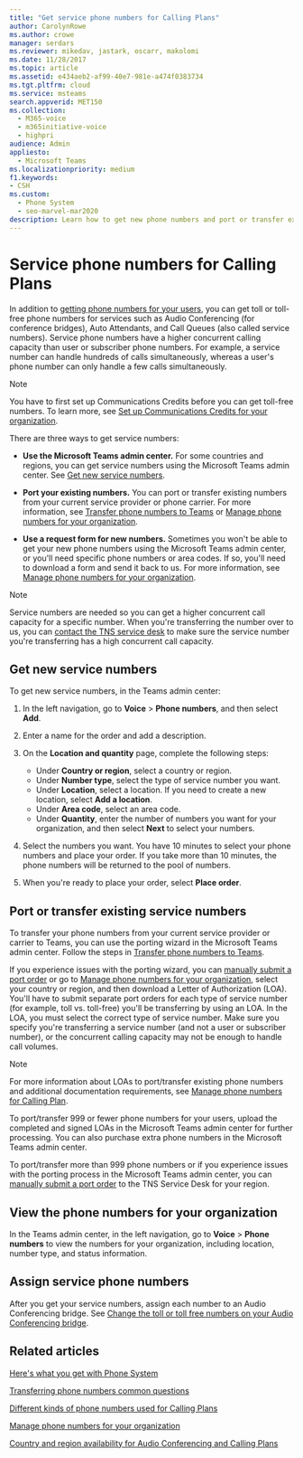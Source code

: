 ```yaml
---
title: "Get service phone numbers for Calling Plans"
author: CarolynRowe
ms.author: crowe
manager: serdars
ms.reviewer: mikedav, jastark, oscarr, makolomi
ms.date: 11/28/2017
ms.topic: article
ms.assetid: e434aeb2-af99-40e7-981e-a474f0383734
ms.tgt.pltfrm: cloud
ms.service: msteams
search.appverid: MET150
ms.collection: 
  - M365-voice
  - m365initiative-voice
  - highpri
audience: Admin
appliesto: 
  - Microsoft Teams
ms.localizationpriority: medium
f1.keywords:
- CSH
ms.custom: 
  - Phone System
  - seo-marvel-mar2020
description: Learn how to get new phone numbers and port or transfer existing numbers for Audio Conferencing, Auto Attendants, and Call Queues (service numbers) for Teams.
---
```


# Service phone numbers for Calling Plans

In addition to [getting phone numbers for your users](./getting-phone-numbers-for-your-users.md), you can get toll or toll-free phone numbers for services such as Audio Conferencing (for conference bridges), Auto Attendants, and Call Queues (also called service numbers). Service phone numbers have a higher concurrent calling capacity than user or subscriber phone numbers. For example, a service number can handle hundreds of calls simultaneously, whereas a user's phone number can only handle a few calls simultaneously.
  
> [!NOTE]
> You have to first set up Communications Credits before you can get toll-free numbers. To learn more, see [Set up Communications Credits for your organization](./set-up-communications-credits-for-your-organization.md).
  
There are three ways to get service numbers:
  
- **Use the Microsoft Teams admin center.** For some countries and regions, you can get service numbers using the Microsoft Teams admin center. See [Get new service numbers](#get-new-service-numbers).

- **Port your existing numbers.** You can port or transfer existing numbers from your current service provider or phone carrier. For more information, see [Transfer phone numbers to Teams](./phone-number-calling-plans/transfer-phone-numbers-to-teams.md) or [Manage phone numbers for your organization](/microsoftteams/manage-phone-numbers-for-your-organization).  
  
- **Use a request form for new numbers.** Sometimes you won't be able to get your new phone numbers using the Microsoft Teams admin center, or you'll need specific phone numbers or area codes. If so, you'll need to download a form and send it back to us. For more information, see [Manage phone numbers for your organization](/microsoftteams/manage-phone-numbers-for-your-organization).
  
> [!NOTE]
> Service numbers are needed so you can get a higher concurrent call capacity for a specific number. When you're transferring the number over to us, you can [contact the TNS service desk](manage-phone-numbers-for-your-organization/contact-tns-service-desk.md) to make sure the service number you're transferring has a high concurrent call capacity.
  
## Get new service numbers

To get new service numbers, in the Teams admin center:

1. In the left navigation, go to **Voice** > **Phone numbers**, and then select **Add**.

2. Enter a name for the order and add a description.

3. On the **Location and quantity** page, complete the following steps:
    - Under **Country or region**, select a country or region.
    - Under **Number type**, select the type of service number you want.
    - Under **Location**, select a location. If you need to create a new location, select **Add a location**.
    - Under **Area code**, select an area code. 
    - Under **Quantity**, enter the number of numbers you want for your organization, and then select **Next** to select your numbers.

4. Select the numbers you want. You have 10 minutes to select your phone numbers and place your order. If you take more than 10 minutes, the phone numbers will be returned to the pool of numbers.

5. When you're ready to place your order, select **Place order**.

## Port or transfer existing service numbers

To transfer your phone numbers from your current service provider or carrier to Teams, you can use the porting wizard in the Microsoft Teams admin center. Follow the steps in [Transfer phone numbers to Teams](./phone-number-calling-plans/transfer-phone-numbers-to-teams.md).

If you experience issues with the porting wizard, you can [manually submit a port order](phone-number-calling-plans/manually-submit-port-order.md) or go to [Manage phone numbers for your organization](manage-phone-numbers-for-your-organization/manage-phone-numbers-for-your-organization.md), select your country or region, and then download a Letter of Authorization (LOA). You'll have to submit separate port orders for each type of service number (for example, toll vs. toll-free) you'll be transferring by using an LOA. In the LOA, you must select the correct type of service number. Make sure you specify you're transferring a service number (and not a user or subscriber number), or the concurrent calling capacity may not be enough to handle call volumes.  

> [!NOTE]
> For more information about LOAs to port/transfer existing phone numbers and additional documentation requirements, see [Manage phone numbers for Calling Plan](/microsoftteams/manage-phone-numbers-for-your-organization/manage-phone-numbers-for-your-organization).
>
>To port/transfer 999 or fewer phone numbers for your users, upload the completed and signed LOAs in the Microsoft Teams admin center for further processing. You can also purchase extra phone numbers in the Microsoft Teams admin center.
>
> To port/transfer more than 999 phone numbers or if you experience issues with the porting process in the Microsoft Teams admin center, you can [manually submit a port order](/microsoftteams/phone-number-calling-plans/manually-submit-port-order) to the TNS Service Desk for your region.

## View the phone numbers for your organization

In the Teams admin center, in the left navigation, go to **Voice** > **Phone numbers** to view the numbers for your organization, including location, number type, and status information.

## Assign service phone numbers

After you get your service numbers, assign each number to an Audio Conferencing bridge. See [Change the toll or toll free numbers on your Audio Conferencing bridge](./change-the-phone-numbers-on-your-audio-conferencing-bridge.md).

## Related articles

[Here's what you get with Phone System](./here-s-what-you-get-with-phone-system.md)

[Transferring phone numbers common questions](./phone-number-calling-plans/port-order-overview.md)

[Different kinds of phone numbers used for Calling Plans](./different-kinds-of-phone-numbers-used-for-calling-plans.md)

[Manage phone numbers for your organization](/microsoftteams/manage-phone-numbers-for-your-organization)

[Country and region availability for Audio Conferencing and Calling Plans](./country-and-region-availability-for-audio-conferencing-and-calling-plans/country-and-region-availability-for-audio-conferencing-and-calling-plans.md)

